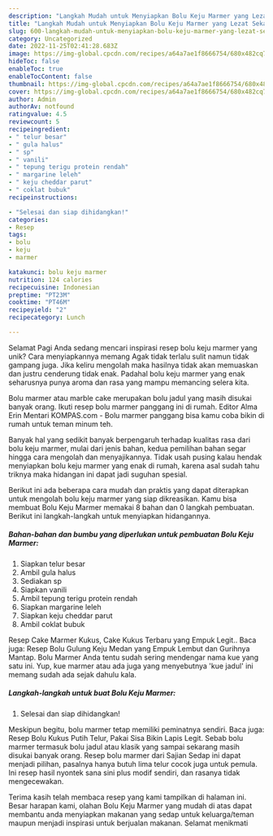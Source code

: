 ```yaml
---
description: "Langkah Mudah untuk Menyiapkan Bolu Keju Marmer yang Lezat Sekali, Lezat"
title: "Langkah Mudah untuk Menyiapkan Bolu Keju Marmer yang Lezat Sekali, Lezat"
slug: 600-langkah-mudah-untuk-menyiapkan-bolu-keju-marmer-yang-lezat-sekali-lezat
category: Uncategorized
date: 2022-11-25T02:41:28.683Z
image: https://img-global.cpcdn.com/recipes/a64a7ae1f8666754/680x482cq70/bolu-keju-marmer-foto-resep-utama.jpg
hideToc: false
enableToc: true
enableTocContent: false
thumbnail: https://img-global.cpcdn.com/recipes/a64a7ae1f8666754/680x482cq70/bolu-keju-marmer-foto-resep-utama.jpg
cover: https://img-global.cpcdn.com/recipes/a64a7ae1f8666754/680x482cq70/bolu-keju-marmer-foto-resep-utama.jpg
author: Admin
authorAv: notfound
ratingvalue: 4.5
reviewcount: 5
recipeingredient:
- " telur besar"
- " gula halus"
- " sp"
- " vanili"
- " tepung terigu protein rendah"
- " margarine leleh"
- " keju cheddar parut"
- " coklat bubuk"
recipeinstructions:

- "Selesai dan siap dihidangkan!"
categories:
- Resep
tags:
- bolu
- keju
- marmer

katakunci: bolu keju marmer 
nutrition: 124 calories
recipecuisine: Indonesian
preptime: "PT23M"
cooktime: "PT46M"
recipeyield: "2"
recipecategory: Lunch

---
```



Selamat Pagi Anda sedang mencari inspirasi resep bolu keju marmer yang unik? Cara menyiapkannya memang Agak tidak terlalu sulit namun tidak gampang juga. Jika keliru mengolah maka hasilnya tidak akan memuaskan dan justru cenderung tidak enak. Padahal bolu keju marmer yang enak seharusnya punya aroma dan rasa yang mampu memancing selera kita.


Bolu marmer atau marble cake merupakan bolu jadul yang masih disukai banyak orang. Ikuti resep bolu marmer panggang ini di rumah. Editor Alma Erin Mentari KOMPAS.com - Bolu marmer panggang bisa kamu coba bikin di rumah untuk teman minum teh.

Banyak hal yang sedikit banyak berpengaruh terhadap kualitas rasa dari bolu keju marmer, mulai dari jenis bahan, kedua pemilihan bahan segar hingga cara mengolah dan menyajikannya. Tidak usah pusing kalau hendak menyiapkan bolu keju marmer yang enak di rumah, karena asal sudah tahu triknya maka hidangan ini dapat jadi suguhan spesial.


Berikut ini ada beberapa cara mudah dan praktis yang dapat diterapkan untuk mengolah bolu keju marmer yang siap dikreasikan. Kamu bisa membuat Bolu Keju Marmer memakai 8 bahan dan 0 langkah pembuatan. Berikut ini langkah-langkah untuk menyiapkan hidangannya.

<!--inarticleads1-->

##### Bahan-bahan dan bumbu yang diperlukan untuk pembuatan Bolu Keju Marmer:

1. Siapkan  telur besar
1. Ambil  gula halus
1. Sediakan  sp
1. Siapkan  vanili
1. Ambil  tepung terigu protein rendah
1. Siapkan  margarine leleh
1. Siapkan  keju cheddar parut
1. Ambil  coklat bubuk


Resep Cake Marmer Kukus, Cake Kukus Terbaru yang Empuk Legit.. Baca juga: Resep Bolu Gulung Keju Medan yang Empuk Lembut dan Gurihnya Mantap. Bolu Marmer Anda tentu sudah sering mendengar nama kue yang satu ini. Yup, kue marmer atau ada juga yang menyebutnya &#39;kue jadul&#39; ini memang sudah ada sejak dahulu kala. 

<!--inarticleads2-->

##### Langkah-langkah untuk buat Bolu Keju Marmer:


1. Selesai dan siap dihidangkan!

Meskipun begitu, bolu marmer tetap memiliki peminatnya sendiri. Baca juga: Resep Bolu Kukus Putih Telur, Pakai Sisa Bikin Lapis Legit. Sebab bolu marmer termasuk bolu jadul atau klasik yang sampai sekarang masih disukai banyak orang. Resep bolu marmer dari Sajian Sedap ini dapat menjadi pilihan, pasalnya hanya butuh lima telur cocok juga untuk pemula. Ini resep hasil nyontek sana sini plus modif sendiri, dan rasanya tidak mengecewakan. 

Terima kasih telah membaca resep yang kami tampilkan di halaman ini. Besar harapan kami, olahan Bolu Keju Marmer yang mudah di atas dapat membantu anda menyiapkan makanan yang sedap untuk keluarga/teman maupun menjadi inspirasi untuk berjualan makanan. Selamat menikmati
